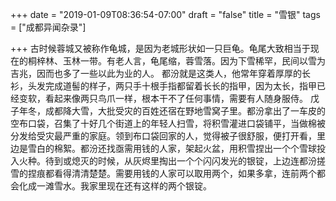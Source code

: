 +++
date = "2019-01-09T08:36:54-07:00"
draft = "false"
title = "雪银"
tags = ["成都异闻杂录"]

+++
古时候蓉城又被称作龟城，是因为老城形状如一只巨龟。龟尾大致相当于现在的桐梓林、玉林一带。有老人言，龟尾缩，蓉雪落。因为下雪稀罕，民间以雪为吉兆，因而也多了一些以此为业的人。
都汾就是这类人，他常年穿着厚厚的长衫，头发完成道髻的样子，两只手十根手指都留着长长的指甲，因为太长，指甲已经变软，看起来像两只鸟爪一样，根本干不了任何事情，需要有人随身服侍。
戊子年冬，成都降大雪，大批受灾的百姓还宿在野地雪窝子里。都汾拿出了一车皮的空布口袋，召集了十好几个街道上的年轻人扫雪，将积雪灌进口袋铺平，当做棉被分发给受灾最严重的家庭。领到布口袋回家的人，觉得被子很舒服，便打开看，里边是雪白的棉絮。都汾还找亟需用钱的人家，架起火盆，用积雪捏出一个个雪球投入火种。待到或熄灭的时候，从灰烬里掏出一个个闪闪发光的银锭，上边连都汾搓雪的捏痕都看得清清楚楚。需要用钱的人家可以取用两个，如果多拿，连前两个都会化成一滩雪水。我家里现在还有这样的两个银锭。


